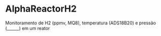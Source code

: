 # AlphaReactorH2
Monitoramento de H2 (ppmv, MQ8), temperatura (ADS18B20) e pressão (______) em um reator
